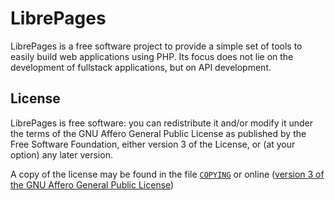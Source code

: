# LibrePages
LibrePages is a free software project to provide a simple set of tools to easily build web applications using PHP.
Its focus does not lie on the development of fullstack applications, but on API development.

## License
LibrePages is free software: you can redistribute it and/or modify
it under the terms of the GNU Affero General Public License as
published by the Free Software Foundation, either version 3 of the
License, or (at your option) any later version.

A copy of the license may be found in the file [`COPYING`](./COPYING) or online
([version 3 of the GNU Affero General Public License](https://www.gnu.org/licenses/agpl-3.0.en.html))